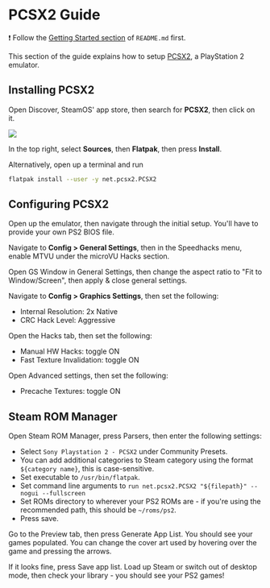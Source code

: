 # PCSX2 Guide

❗ Follow the [Getting Started section](../README.md#getting-started) of `README.md` first.

This section of the guide explains how to setup [PCSX2](https://pcsx2.net/), a PlayStation 2 emulator.

## Installing PCSX2

Open Discover, SteamOS' app store, then search for **PCSX2**, then click on it.

![](https://user-images.githubusercontent.com/58091943/159169454-555ab88e-5bce-4e29-b27d-f18192931e56.png)

In the top right, select **Sources**, then **Flatpak**, then press **Install**.

Alternatively, open up a terminal and run

```bash
flatpak install --user -y net.pcsx2.PCSX2
```

## Configuring PCSX2

Open up the emulator, then navigate through the initial setup. You'll have to provide your own PS2 BIOS file.

Navigate to **Config > General Settings**, then in the Speedhacks menu, enable MTVU under the microVU Hacks section.

Open GS Window in General Settings, then change the aspect ratio to "Fit to Window/Screen", then apply & close general settings.

Navigate to **Config > Graphics Settings**, then set the following:

-   Internal Resolution: 2x Native
-   CRC Hack Level: Aggressive

Open the Hacks tab, then set the following:

-   Manual HW Hacks: toggle ON
-   Fast Texture Invalidation: toggle ON

Open Advanced settings, then set the following:

-   Precache Textures: toggle ON

## Steam ROM Manager

Open Steam ROM Manager, press Parsers, then enter the following settings:

-   Select `Sony Playstation 2 - PCSX2` under Community Presets.
-   You can add additional categories to Steam category using the format `${category name}`, this is case-sensitive.
-   Set executable to `/usr/bin/flatpak`.
-   Set command line arguments to `run net.pcsx2.PCSX2 "${filepath}" --nogui --fullscreen`
-   Set ROMs directory to wherever your PS2 ROMs are - if you're using the recommended path, this should be `~/roms/ps2`.
-   Press save.

Go to the Preview tab, then press Generate App List. You should see your games populated. You can change the cover art used by hovering over the game and pressing the arrows.

If it looks fine, press Save app list. Load up Steam or switch out of desktop mode, then check your library - you should see your PS2 games!
